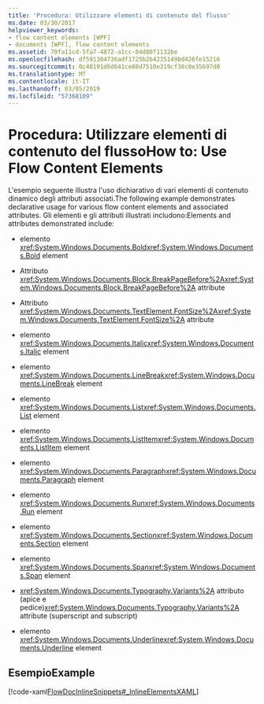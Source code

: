 ```yaml
---
title: 'Procedura: Utilizzare elementi di contenuto del flusso'
ms.date: 03/30/2017
helpviewer_keywords:
- flow content elements [WPF]
- documents [WPF], flow content elements
ms.assetid: 70fa11cd-5fa7-4872-a1cc-04d80f1132be
ms.openlocfilehash: df591304736adf1725b2b4235149bd426fe15216
ms.sourcegitcommit: 0c48191d6d641ce88d7510e319cf38c0e35697d0
ms.translationtype: MT
ms.contentlocale: it-IT
ms.lasthandoff: 03/05/2019
ms.locfileid: "57368109"
---
```

# <a name="how-to-use-flow-content-elements"></a><span data-ttu-id="010ba-102">Procedura: Utilizzare elementi di contenuto del flusso</span><span class="sxs-lookup"><span data-stu-id="010ba-102">How to: Use Flow Content Elements</span></span>
<span data-ttu-id="010ba-103">L'esempio seguente illustra l'uso dichiarativo di vari elementi di contenuto dinamico degli attributi associati.</span><span class="sxs-lookup"><span data-stu-id="010ba-103">The following example demonstrates declarative usage for various flow content elements and associated attributes.</span></span>  <span data-ttu-id="010ba-104">Gli elementi e gli attributi illustrati includono:</span><span class="sxs-lookup"><span data-stu-id="010ba-104">Elements and attributes demonstrated include:</span></span>  
  
-   <span data-ttu-id="010ba-105">elemento <xref:System.Windows.Documents.Bold></span><span class="sxs-lookup"><span data-stu-id="010ba-105"><xref:System.Windows.Documents.Bold> element</span></span>  
  
-   <span data-ttu-id="010ba-106">Attributo <xref:System.Windows.Documents.Block.BreakPageBefore%2A></span><span class="sxs-lookup"><span data-stu-id="010ba-106"><xref:System.Windows.Documents.Block.BreakPageBefore%2A> attribute</span></span>  
  
-   <span data-ttu-id="010ba-107">Attributo <xref:System.Windows.Documents.TextElement.FontSize%2A></span><span class="sxs-lookup"><span data-stu-id="010ba-107"><xref:System.Windows.Documents.TextElement.FontSize%2A> attribute</span></span>  
  
-   <span data-ttu-id="010ba-108">elemento <xref:System.Windows.Documents.Italic></span><span class="sxs-lookup"><span data-stu-id="010ba-108"><xref:System.Windows.Documents.Italic> element</span></span>  
  
-   <span data-ttu-id="010ba-109">elemento <xref:System.Windows.Documents.LineBreak></span><span class="sxs-lookup"><span data-stu-id="010ba-109"><xref:System.Windows.Documents.LineBreak> element</span></span>  
  
-   <span data-ttu-id="010ba-110">elemento <xref:System.Windows.Documents.List></span><span class="sxs-lookup"><span data-stu-id="010ba-110"><xref:System.Windows.Documents.List> element</span></span>  
  
-   <span data-ttu-id="010ba-111">elemento <xref:System.Windows.Documents.ListItem></span><span class="sxs-lookup"><span data-stu-id="010ba-111"><xref:System.Windows.Documents.ListItem> element</span></span>  
  
-   <span data-ttu-id="010ba-112">elemento <xref:System.Windows.Documents.Paragraph></span><span class="sxs-lookup"><span data-stu-id="010ba-112"><xref:System.Windows.Documents.Paragraph> element</span></span>  
  
-   <span data-ttu-id="010ba-113">elemento <xref:System.Windows.Documents.Run></span><span class="sxs-lookup"><span data-stu-id="010ba-113"><xref:System.Windows.Documents.Run> element</span></span>  
  
-   <span data-ttu-id="010ba-114">elemento <xref:System.Windows.Documents.Section></span><span class="sxs-lookup"><span data-stu-id="010ba-114"><xref:System.Windows.Documents.Section> element</span></span>  
  
-   <span data-ttu-id="010ba-115">elemento <xref:System.Windows.Documents.Span></span><span class="sxs-lookup"><span data-stu-id="010ba-115"><xref:System.Windows.Documents.Span> element</span></span>  
  
-   <span data-ttu-id="010ba-116"><xref:System.Windows.Documents.Typography.Variants%2A> attributo (apice e pedice)</span><span class="sxs-lookup"><span data-stu-id="010ba-116"><xref:System.Windows.Documents.Typography.Variants%2A> attribute (superscript and subscript)</span></span>  
  
-   <span data-ttu-id="010ba-117">elemento <xref:System.Windows.Documents.Underline></span><span class="sxs-lookup"><span data-stu-id="010ba-117"><xref:System.Windows.Documents.Underline> element</span></span>  
  
## <a name="example"></a><span data-ttu-id="010ba-118">Esempio</span><span class="sxs-lookup"><span data-stu-id="010ba-118">Example</span></span>  
 [!code-xaml[FlowDocInlineSnippets#_InlineElementsXAML](~/samples/snippets/csharp/VS_Snippets_Wpf/FlowDocInlineSnippets/CS/document.xaml#_inlineelementsxaml)]
